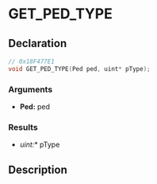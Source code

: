 # GET_PED_TYPE

## Declaration
```cpp
// 0x18F477E1
void GET_PED_TYPE(Ped ped, uint* pType);
```

### Arguments
- **Ped:** ped

### Results
- **uint*:** pType

## Description
